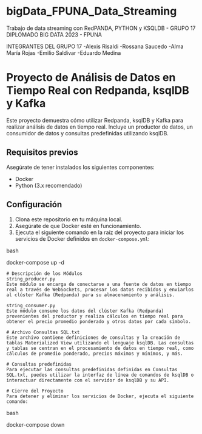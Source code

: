 # bigData_FPUNA_Data_Streaming
Trabajo de data streaming con RedPANDA, PYTHON y KSQLDB - GRUPO 17 DIPLOMADO BIG DATA 2023 - FPUNA


INTEGRANTES DEL GRUPO 17
-Alexis Risaldi
-Rossana Saucedo
-Alma María Rojas
-Emilio Saldivar
-Eduardo Medina

# Proyecto de Análisis de Datos en Tiempo Real con Redpanda, ksqlDB y Kafka

Este proyecto demuestra cómo utilizar Redpanda, ksqlDB y Kafka para realizar análisis de datos en tiempo real. Incluye un productor de datos, un consumidor de datos y consultas predefinidas utilizando ksqlDB.

## Requisitos previos

Asegúrate de tener instalados los siguientes componentes:

- Docker
- Python (3.x recomendado)

## Configuración

1. Clona este repositorio en tu máquina local.
2. Asegúrate de que Docker esté en funcionamiento.
3. Ejecuta el siguiente comando en la raíz del proyecto para iniciar los servicios de Docker definidos en `docker-compose.yml`:

bash

docker-compose up -d

``` 
# Descripción de los Módulos
string_producer.py
Este módulo se encarga de conectarse a una fuente de datos en tiempo real a través de WebSockets, procesar los datos recibidos y enviarlos al clúster Kafka (Redpanda) para su almacenamiento y análisis.

string_consumer.py
Este módulo consume los datos del clúster Kafka (Redpanda) provenientes del productor y realiza cálculos en tiempo real para obtener el precio promedio ponderado y otros datos por cada símbolo.

# Archivo Consultas SQL.txt
Este archivo contiene definiciones de consultas y la creación de tablas Materialized View utilizando el lenguaje ksqlDB. Las consultas y tablas se centran en el procesamiento de datos en tiempo real, como cálculos de promedio ponderado, precios máximos y mínimos, y más.

# Consultas predefinidas
Para ejecutar las consultas predefinidas definidas en Consultas SQL.txt, puedes utilizar la interfaz de línea de comandos de ksqlDB o interactuar directamente con el servidor de ksqlDB y su API.

# Cierre del Proyecto
Para detener y eliminar los servicios de Docker, ejecuta el siguiente comando:

```
bash

docker-compose down
